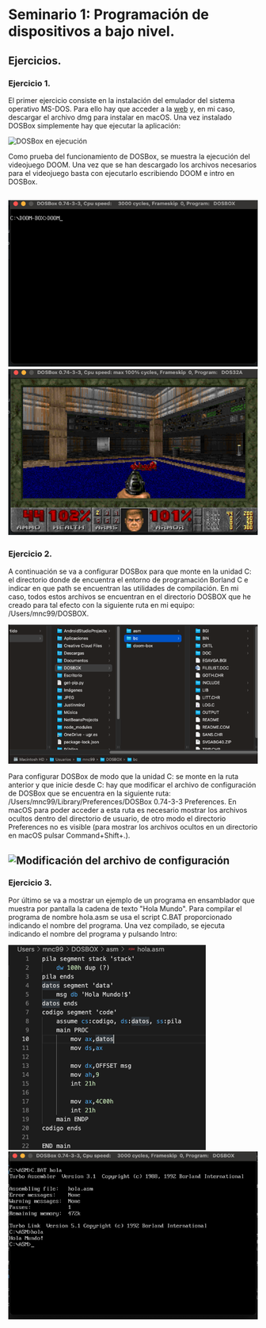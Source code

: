 # Seminario 1: Programación de dispositivos a bajo nivel.
## Ejercicios.
### Ejercicio 1.

El primer ejercicio consiste en la instalación del emulador del sistema operativo MS-DOS. Para ello hay que acceder
a la [web](http://www.dosbox.com/) y, en mi caso, descargar el archivo dmg para instalar en macOS. Una vez instalado
DOSBox simplemente hay que ejecutar la aplicación:

![DOSBox en ejecución](https://github.com/mnc99/PDIH/blob/main/S1/Ejecución-DOSBox.png?raw=true)

Como prueba del funcionamiento de DOSBox, se muestra la ejecución del videojuego DOOM. Una vez que se han descargado los
archivos necesarios para el videojuego basta con ejecutarlo escribiendo DOOM e intro en DOSBox.

![Orden para ejecutar DOOM](https://github.com/mnc99/PDIH/blob/main/S1/Comando%20para%20iniciar%20DOOM.png?raw=true)
![Jugando a DOOM](https://github.com/mnc99/PDIH/blob/main/S1/Jugando%20a%20DOOM.png?raw=true)
---
### Ejercicio 2.

A continuación se va a configurar DOSBox para que monte en la unidad C: el directorio donde de encuentra el entorno de
programación Borland C e indicar en que path se encuentran las utilidades de compilación. En mi caso, todos estos archivos
se encuentran en el directorio DOSBOX que he creado para tal efecto con la siguiente ruta en mi equipo: /Users/mnc99/DOSBOX.

![Directorio DOSBOX](https://github.com/mnc99/PDIH/blob/main/S1/Directorio%20DOSBOX.png?raw=true)

Para configurar DOSBox de modo que la unidad C: se monte en la ruta anterior y que inicie desde C: hay que modificar el archivo
de configuración de DOSBox que se encuentra en la siguiente ruta: /Users/mnc99/Library/Preferences/DOSBox 0.74-3-3 Preferences.
En macOS para poder acceder a esta ruta es necesario mostrar los archivos ocultos dentro del directorio de usuario, de otro modo
el directorio Preferences no es visible (para mostrar los archivos ocultos en un directorio en macOS pulsar Command+Shift+.).

![Modificación del archivo de configuración](https://github.com/mnc99/PDIH/blob/main/S1/Configuración%20DOSBOX.png?raw=true)
---
### Ejercicio 3.

Por último se va a mostrar un ejemplo de un programa en ensamblador que muestra por pantalla la cadena de texto
"Hola Mundo". Para compilar el programa de nombre hola.asm se usa el script C.BAT proporcionado indicando el nombre
del programa. Una vez compilado, se ejecuta indicando el nombre del programa y pulsando Intro:

![Programa hola.asm](https://github.com/mnc99/PDIH/blob/main/S1/Hola%20Mundo%20ASM.png?raw=true)
![Compilación y ejecución hola.asm](https://github.com/mnc99/PDIH/blob/main/S1/Compilar%20y%20Ejecutar%20HolaMundo.png?raw=true)

